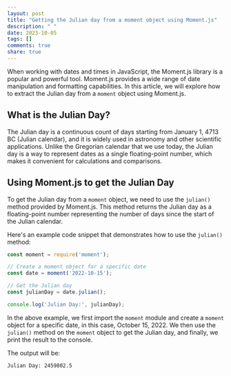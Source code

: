 ```yaml
---
layout: post
title: "Getting the Julian day from a moment object using Moment.js"
description: " "
date: 2023-10-05
tags: []
comments: true
share: true
---
```


When working with dates and times in JavaScript, the Moment.js library is a popular and powerful tool. Moment.js provides a wide range of date manipulation and formatting capabilities. In this article, we will explore how to extract the Julian day from a `moment` object using Moment.js.

## What is the Julian Day?

The Julian day is a continuous count of days starting from January 1, 4713 BC (Julian calendar), and it is widely used in astronomy and other scientific applications. Unlike the Gregorian calendar that we use today, the Julian day is a way to represent dates as a single floating-point number, which makes it convenient for calculations and comparisons.

## Using Moment.js to get the Julian Day

To get the Julian day from a `moment` object, we need to use the `julian()` method provided by Moment.js. This method returns the Julian day as a floating-point number representing the number of days since the start of the Julian calendar.

Here's an example code snippet that demonstrates how to use the `julian()` method:

```javascript
const moment = require('moment');

// Create a moment object for a specific date
const date = moment('2022-10-15');

// Get the Julian day
const julianDay = date.julian();

console.log('Julian Day:', julianDay);
```

In the above example, we first import the `moment` module and create a `moment` object for a specific date, in this case, October 15, 2022. We then use the `julian()` method on the `moment` object to get the Julian day, and finally, we print the result to the console.

The output will be:

```
Julian Day: 2459802.5
```